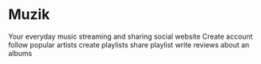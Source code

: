 # Muzik
Your everyday music streaming and sharing social website
Create account
follow popular artists
create playlists
share playlist
write reviews about an albums

